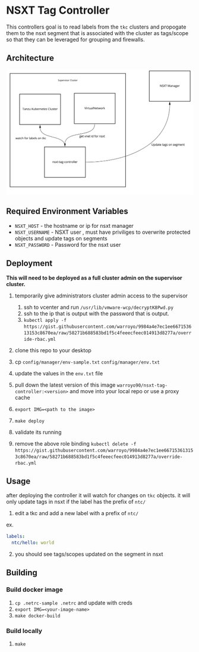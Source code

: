 # NSXT Tag Controller

This controllers goal is to read labels from the `tkc` clusters and propogate them to the nsxt segment that is associated with the cluster as tags/scope so that they can be leveraged for grouping and firewalls.


## Architecture

 ![arch](/images/nsxt-tag-controller.jpg)


## Required Environment Variables

* `NSXT_HOST` - the hostname or ip for nsxt manager
* `NSXT_USERNAME` - NSXT user , must have priviliges to overwrite protected objects and update tags on segments
* `NSXT_PASSWORD` - Password for the nsxt user

## Deployment

**This will need to be deployed as a full cluster admin on the supervisor cluster.** 

1. temporarily give administrators cluster admin access to the supervisor
   1. ssh to vcenter and run `/usr/lib/vmware-wcp/decryptK8Pwd.py` 
   2. ssh to the ip that is output with the password that is output.
   3. `kubectl apply -f https://gist.githubusercontent.com/warroyo/9984a4e7ec1ee667153613153c8670ea/raw/58271b688583bd1f5c4feeecfeec014913d8277a/override-rbac.yml`

2. clone this repo to your desktop
3. cp `config/manager/env-sample.txt` `config/manager/env.txt`
4. update the values in the `env.txt` file
5. pull down the latest version of this image `warroyo90/nsxt-tag-controller:<version>` and move into your local repo or use a proxy cache
6. `export IMG=<path to the image>`
7. `make deploy`
8. validate its running
9. remove the above role binding `kubectl delete -f https://gist.githubusercontent.com/warroyo/9984a4e7ec1ee667153613153c8670ea/raw/58271b688583bd1f5c4feeecfeec014913d8277a/override-rbac.yml`


## Usage

after deploying the controller  it will watch for changes on `tkc` objects. it will only update tags in nsxt if the label has the prefix of `ntc/`

1. edit a tkc and add a new label with a prefix of `ntc/`

ex.
```yaml
labels:
  ntc/hello: world
```

2. you should see tags/scopes updated on the segment in nsxt

## Building

### Build docker image

1. `cp .netrc-sample .netrc` and update with creds
2. `export IMG=<your-image-name>`
3. `make docker-build`


### Build locally

1. `make`


